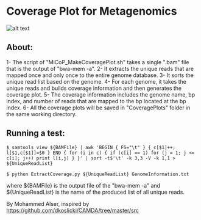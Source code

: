 # Coverage Plot for Metagenomics
![alt text](https://github.com/smangul1/miCoP/blob/master/CoveragePlot/DS028112.1.png)

## About:
1- The script of "MiCoP_MakeCoveragePlot.sh" takes a single ".bam" file that is the output of "bwa-mem -a".
2- It extracts the unique reads that are mapped once and only once to the entire genome database.
3- It sorts the unique read list based on the genome.
4- For each genome, it takes the unique reads and builds coverage information and then generates the coverage plot.
5- The coverage information includes the genome name, bp index, and number of reads that are mapped to the bp located at the bp index.
6- All the coverage plots will be saved in "CoveragePlots" folder in the same working directory.

## Running a test:

```
$ samtools view ${BAMFile} | awk 'BEGIN { FS="\t" } { c[$1]++; l[$1,c[$1]]=$0 } END { for (i in c) { if (c[i] == 1) for (j = 1; j <= c[i]; j++) print l[i,j] } }' | sort -t$'\t' -k 3,3 -V -k 1,1 > ${UniqueReadList}

$ python ExtractCoverage.py ${UniqueReadList} GenomeInformation.txt
```
where ${BAMFile} is the output file of the "bwa-mem -a" and ${UniqueReadList} is the name of the produced list of all unique reads.

By Mohammed Alser, inspired by https://github.com/dkoslicki/CAMDA/tree/master/src
